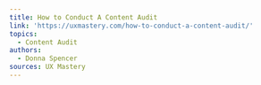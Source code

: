 ```yaml
---
title: How to Conduct A Content Audit
link: 'https://uxmastery.com/how-to-conduct-a-content-audit/'
topics:
  - Content Audit
authors:
  - Donna Spencer
sources: UX Mastery
---
```


